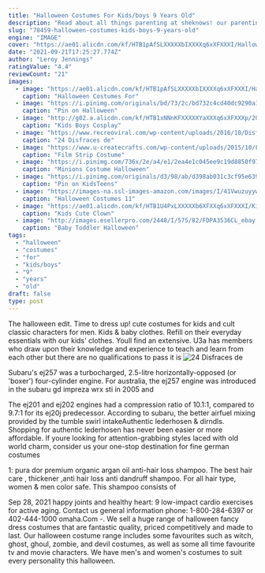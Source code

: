 ```yaml
---
title: "Halloween Costumes For Kids/boys 9 Years Old"
description: "Read about all things parenting at sheknows! our parenting articles cover everything from pregnancy advice and"
slug: "78459-halloween-costumes-kids-boys-9-years-old"
engine: "IMAGE"
cover: "https://ae01.alicdn.com/kf/HTB1pAfSLXXXXXbIXXXXq6xXFXXXI/Halloween-Costumes-For-Baby-Boys-Ninja-Stealth-Pullover-Cosplay-Children-s-Sets-Black-Jumpsuit-Stage-Show.jpg"
date: "2021-09-21T17:25:27.774Z"
author: "Leroy Jennings"
ratingValue: "4.4"
reviewCount: "21"
images:
  - image: "https://ae01.alicdn.com/kf/HTB1pAfSLXXXXXbIXXXXq6xXFXXXI/Halloween-Costumes-For-Baby-Boys-Ninja-Stealth-Pullover-Cosplay-Children-s-Sets-Black-Jumpsuit-Stage-Show.jpg"
    caption: "Halloween Costumes For"
  - image: "https://i.pinimg.com/originals/bd/73/2c/bd732c4cd40dc9290a1c8a775f1dd8c3.jpg"
    caption: "Pin on Halloween"
  - image: "http://g02.a.alicdn.com/kf/HTB1xNNnKFXXXXXYaXXXq6xXFXXXp/200471311/HTB1xNNnKFXXXXXYaXXXq6xXFXXXp.jpg?width=462&height=749&size=67447&hash=68658"
    caption: "Kids Boys Cosplay"
  - image: "https://www.recreoviral.com/wp-content/uploads/2016/10/Disfraces-halloween-1.png"
    caption: "24 Disfraces de"
  - image: "https://www.u-createcrafts.com/wp-content/uploads/2015/10/Film-Strip-Costume-Tutorial.jpg"
    caption: "Film Strip Costume"
  - image: "https://i.pinimg.com/736x/2e/a4/e1/2ea4e1c045ee9c19d8850f9784dc7b03--minion-costumes-halloween-costumes-for-kids.jpg"
    caption: "Minions Costume Halloween"
  - image: "https://i.pinimg.com/originals/d3/98/ab/d398ab031c3cf95e639c0cb257380811.jpg"
    caption: "Pin on KidsTeens"
  - image: "https://images-na.ssl-images-amazon.com/images/I/41VwuzuyywL.jpg"
    caption: "Halloween Costumes 11"
  - image: "https://ae01.alicdn.com/kf/HTB1U4PxLXXXXXb6XFXXq6xXFXXXI/Kids-Cute-Clown-Halloween-Cosplay-Costumes-For-Boys-Full-Sleeve-Tops-Trousers-Hat-Children-s-Sets.jpg"
    caption: "Kids Cute Clown"
  - image: "http://images.esellerpro.com/2448/I/575/82/FDPA3536CL_ebay.jpg"
    caption: "Baby Toddler Halloween"
tags:
  - "halloween"
  - "costumes"
  - "for"
  - "kids/boys"
  - "9"
  - "years"
  - "old"
draft: false
type: post
---
```


The halloween edit. Time to dress up! cute costumes for kids and cult classic characters for men. Kids & baby clothes. Refill on their everyday essentials with our kids' clothes. Youll find an extensive. U3a has members who draw upon their knowledge and experience to teach and learn from each other but there are no qualifications to pass  it is
![24 Disfraces de](https://www.recreoviral.com/wp-content/uploads/2016/10/Disfraces-halloween-1.png "24 Disfraces de")

Subaru&#39;s ej257 was a turbocharged, 2.5-litre horizontally-opposed (or &#39;boxer&#39;) four-cylinder engine. For australia, the ej257 engine was introduced in the subaru gd impreza wrx sti in 2005 and
<!--inArticleAds-->

<!--galleryOne-->

The ej201 and ej202 engines had a compression ratio of 10.1:1, compared to 9.7:1 for its ej20j predecessor. According to subaru, the better airfuel mixing provided by the tumble swirl intakeAuthentic lederhosen & dirndls. Shopping for authentic lederhosen has never been easier or more affordable. If youre looking for attention-grabbing styles laced with old world charm, consider us your one-stop destination for fine german costumes
<!--inArticleAds-->

<!--galleryTwo-->

1: pura dor premium organic argan oil anti-hair loss shampoo. The best hair care , thickener ,anti hair loss anti dandruff shampoo. For all hair type, women & men  color safe. This shampoo consists of
<!--galleryThree-->

Sep 28, 2021 happy joints and healthy heart: 9 low-impact cardio exercises for active aging. Contact us general information phone: 1-800-284-6397 or 402-444-1000 omaha.Com -. We sell a huge range of halloween fancy dress costumes that are fantastic quality, priced competitively and made to last. Our halloween costume range includes some favourites such as witch, ghost, ghoul, zombie, and devil costumes, as well as some all time favourite tv and movie characters. We have men's and women's costumes to suit every personality this halloween.